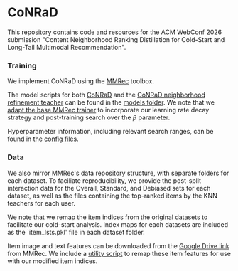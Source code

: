 # CoNRaD
This repository contains code and resources for the ACM WebConf 2026 submission "Content Neighborhood Ranking Distillation for Cold-Start and Long-Tail Multimodal Recommendation". 

### Training
We implement CoNRaD using the [MMRec](https://github.com/enoche/MMRec) toolbox. 

The model scripts for both [CoNRaD](https://github.com/AnonRecSys/CoNRaD/blob/main/MMRec_CoNRaD/src/models/conrad.py) and the [CoNRaD neighborhood refinement teacher](https://github.com/AnonRecSys/CoNRaD/blob/main/MMRec_CoNRaD/src/models/conrad_teacher.py) can be found in the [models folder](https://github.com/AnonRecSys/CoNRaD/tree/main/MMRec_CoNRaD/src/models). We note that we [adapt the base MMRec trainer](https://github.com/AnonRecSys/CoNRaD/blob/main/MMRec_CoNRaD/src/common/trainer_conrad.py) to incorporate our learning rate decay strategy and post-training search over the $\beta$ parameter. 

Hyperparameter information, including relevant search ranges, can be found in the [config files](https://github.com/AnonRecSys/CoNRaD/tree/main/MMRec_CoNRaD/src/configs).

### Data
We also mirror MMRec's data repository structure, with separate folders for each dataset. To faciliate reproducibility, we provide the post-split interaction data for the Overall, Standard, and Debiased sets for each dataset, as well as the files containing the top-ranked items by the KNN teachers for each user. 

We note that we remap the item indices from the original datasets to facilitate our cold-start analysis. Index maps for each datasets are included as the `item_lsts.pkl' file in each dataset folder. 

Item image and text features can be downloaded from the [Google Drive link](https://drive.google.com/drive/folders/13cBy1EA_saTUuXxVllKgtfci2A09jyaG?usp=sharing) from MMRec. We include a [utility script](https://github.com/AnonRecSys/CoNRaD/blob/main/MMRec_CoNRaD/src/utils/conrad_feat_mapping.py) to remap these item features for use with our modified item indices.
